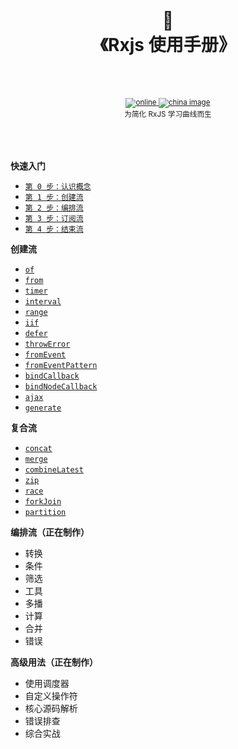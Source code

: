 <div align="center">
  <h1>
    <br/>
    📖
    <br />
    《Rxjs 使用手册》
    <br />
    <br />
  </h1>
  <sup>
    <br />
    <a target="_blank" href="https://git.liguo.run/learning-rxjs/#/">
      <img src="https://img.shields.io/badge/在线阅读-👓-green.svg" alt="online" />
    </a>
    <a target="_blank" href="http://olivewind.gitee.io/learning-rxjs/#/">
      <img src="https://img.shields.io/badge/国内镜像-😫-red.svg" alt="china image" />
    </a>
    <br />
   为简化 RxJS 学习曲线而生
  </sup>
  <br />
  <br />
  <br />
  <br />
</div>

**快速入门**

- [`第 0 步：认识概念`](http://olivewind.gitee.io/learning-rxjs/#/core/stream)
- [`第 1 步：创建流`](http://olivewind.gitee.io/learning-rxjs/#/core/observable)
- [`第 2 步：编排流`](http://olivewind.gitee.io/learning-rxjs/#/core/operators)
- [`第 3 步：订阅流`](http://olivewind.gitee.io/learning-rxjs/#/core/subscription)
- [`第 4 步：结束流`](http://olivewind.gitee.io/learning-rxjs/#/core/unsubscribe)

**创建流**

- [`of`](http://olivewind.gitee.io/learning-rxjs/#/streams/create/of)
- [`from`](http://olivewind.gitee.io/learning-rxjs/#/streams/create/from)
- [`timer`](http://olivewind.gitee.io/learning-rxjs/#/streams/create/timer)
- [`interval`](http://olivewind.gitee.io/learning-rxjs/#/streams/create/interval)
- [`range`](http://olivewind.gitee.io/learning-rxjs/#/streams/create/range)
- [`iif`](http://olivewind.gitee.io/learning-rxjs/#/streams/create/iif)
- [`defer`](http://olivewind.gitee.io/learning-rxjs/#/streams/create/defer)
- [`throwError`](http://olivewind.gitee.io/learning-rxjs/#/streams/create/throwError)
- [`fromEvent`](http://olivewind.gitee.io/learning-rxjs/#/streams/create/fromEvent)
- [`fromEventPattern`](http://olivewind.gitee.io/learning-rxjs/#/streams/create/fromEventPattern)
- [`bindCallback`](http://olivewind.gitee.io/learning-rxjs/#/streams/create/bindCallback)
- [`bindNodeCallback`](http://olivewind.gitee.io/learning-rxjs/#/streams/create/bindNodeCallback)
- [`ajax`](http://olivewind.gitee.io/learning-rxjs/#/streams/create/ajax)
- [`generate`](http://olivewind.gitee.io/learning-rxjs/#/streams/create/generate)

**复合流**

- [`concat`](http://olivewind.gitee.io/learning-rxjs/#/streams/join/concat)
- [`merge`](http://olivewind.gitee.io/learning-rxjs/#/streams/join/merge)
- [`combineLatest`](http://olivewind.gitee.io/learning-rxjs/#/streams/join/combineLatest)
- [`zip`](http://olivewind.gitee.io/learning-rxjs/#/streams/join/zip)
- [`race`](http://olivewind.gitee.io/learning-rxjs/#/streams/join/race)
- [`forkJoin`](http://olivewind.gitee.io/learning-rxjs/#/streams/join/forkJoin)
- [`partition`](http://olivewind.gitee.io/learning-rxjs/#/streams/join/partition)

**编排流（正在制作）**

- 转换
- 条件
- 筛选
- 工具
- 多播
- 计算
- 合并
- 错误

**高级用法（正在制作）**

- 使用调度器
- 自定义操作符
- 核心源码解析
- 错误排查
- 综合实战
